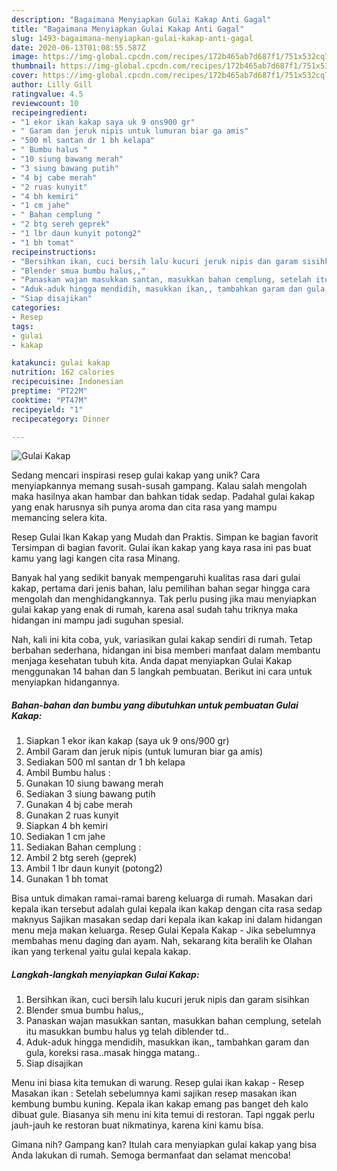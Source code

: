```yaml
---
description: "Bagaimana Menyiapkan Gulai Kakap Anti Gagal"
title: "Bagaimana Menyiapkan Gulai Kakap Anti Gagal"
slug: 1493-bagaimana-menyiapkan-gulai-kakap-anti-gagal
date: 2020-06-13T01:08:55.587Z
image: https://img-global.cpcdn.com/recipes/172b465ab7d687f1/751x532cq70/gulai-kakap-foto-resep-utama.jpg
thumbnail: https://img-global.cpcdn.com/recipes/172b465ab7d687f1/751x532cq70/gulai-kakap-foto-resep-utama.jpg
cover: https://img-global.cpcdn.com/recipes/172b465ab7d687f1/751x532cq70/gulai-kakap-foto-resep-utama.jpg
author: Lilly Gill
ratingvalue: 4.5
reviewcount: 10
recipeingredient:
- "1 ekor ikan kakap saya uk 9 ons900 gr"
- " Garam dan jeruk nipis untuk lumuran biar ga amis"
- "500 ml santan dr 1 bh kelapa"
- " Bumbu halus "
- "10 siung bawang merah"
- "3 siung bawang putih"
- "4 bj cabe merah"
- "2 ruas kunyit"
- "4 bh kemiri"
- "1 cm jahe"
- " Bahan cemplung "
- "2 btg sereh geprek"
- "1 lbr daun kunyit potong2"
- "1 bh tomat"
recipeinstructions:
- "Bersihkan ikan, cuci bersih lalu kucuri jeruk nipis dan garam sisihkan"
- "Blender smua bumbu halus,,"
- "Panaskan wajan masukkan santan, masukkan bahan cemplung, setelah itu masukkan bumbu halus yg telah diblender td.."
- "Aduk-aduk hingga mendidih, masukkan ikan,, tambahkan garam dan gula, koreksi rasa..masak hingga matang.."
- "Siap disajikan"
categories:
- Resep
tags:
- gulai
- kakap

katakunci: gulai kakap 
nutrition: 162 calories
recipecuisine: Indonesian
preptime: "PT22M"
cooktime: "PT47M"
recipeyield: "1"
recipecategory: Dinner

---
```



![Gulai Kakap](https://img-global.cpcdn.com/recipes/172b465ab7d687f1/751x532cq70/gulai-kakap-foto-resep-utama.jpg)

Sedang mencari inspirasi resep gulai kakap yang unik? Cara menyiapkannya memang susah-susah gampang. Kalau salah mengolah maka hasilnya akan hambar dan bahkan tidak sedap. Padahal gulai kakap yang enak harusnya sih punya aroma dan cita rasa yang mampu memancing selera kita.

Resep Gulai Ikan Kakap yang Mudah dan Praktis. Simpan ke bagian favorit Tersimpan di bagian favorit. Gulai ikan kakap yang kaya rasa ini pas buat kamu yang lagi kangen cita rasa Minang.

Banyak hal yang sedikit banyak mempengaruhi kualitas rasa dari gulai kakap, pertama dari jenis bahan, lalu pemilihan bahan segar hingga cara mengolah dan menghidangkannya. Tak perlu pusing jika mau menyiapkan gulai kakap yang enak di rumah, karena asal sudah tahu triknya maka hidangan ini mampu jadi suguhan spesial.


Nah, kali ini kita coba, yuk, variasikan gulai kakap sendiri di rumah. Tetap berbahan sederhana, hidangan ini bisa memberi manfaat dalam membantu menjaga kesehatan tubuh kita. Anda dapat menyiapkan Gulai Kakap menggunakan 14 bahan dan 5 langkah pembuatan. Berikut ini cara untuk menyiapkan hidangannya.

<!--inarticleads1-->

##### Bahan-bahan dan bumbu yang dibutuhkan untuk pembuatan Gulai Kakap:

1. Siapkan 1 ekor ikan kakap (saya uk 9 ons/900 gr)
1. Ambil  Garam dan jeruk nipis (untuk lumuran biar ga amis)
1. Sediakan 500 ml santan dr 1 bh kelapa
1. Ambil  Bumbu halus :
1. Gunakan 10 siung bawang merah
1. Sediakan 3 siung bawang putih
1. Gunakan 4 bj cabe merah
1. Gunakan 2 ruas kunyit
1. Siapkan 4 bh kemiri
1. Sediakan 1 cm jahe
1. Sediakan  Bahan cemplung :
1. Ambil 2 btg sereh (geprek)
1. Ambil 1 lbr daun kunyit (potong2)
1. Gunakan 1 bh tomat


Bisa untuk dimakan ramai-ramai bareng keluarga di rumah. Masakan dari kepala ikan tersebut adalah gulai kepala ikan kakap dengan cita rasa sedap maknyus Sajikan masakan sedap dari kepala ikan kakap ini dalam hidangan menu meja makan keluarga. Resep Gulai Kepala Kakap - Jika sebelumnya membahas menu daging dan ayam. Nah, sekarang kita beralih ke Olahan ikan yang terkenal yaitu gulai kepala kakap. 

<!--inarticleads2-->

##### Langkah-langkah menyiapkan Gulai Kakap:

1. Bersihkan ikan, cuci bersih lalu kucuri jeruk nipis dan garam sisihkan
1. Blender smua bumbu halus,,
1. Panaskan wajan masukkan santan, masukkan bahan cemplung, setelah itu masukkan bumbu halus yg telah diblender td..
1. Aduk-aduk hingga mendidih, masukkan ikan,, tambahkan garam dan gula, koreksi rasa..masak hingga matang..
1. Siap disajikan


Menu ini biasa kita temukan di warung. Resep gulai ikan kakap - Resep Masakan ikan : Setelah sebelumnya kami sajikan resep masakan ikan kembung bumbu kuning. Kepala ikan kakap emang pas banget deh kalo dibuat gule. Biasanya sih menu ini kita temui di restoran. Tapi nggak perlu jauh-jauh ke restoran buat nikmatinya, karena kini kamu bisa. 

Gimana nih? Gampang kan? Itulah cara menyiapkan gulai kakap yang bisa Anda lakukan di rumah. Semoga bermanfaat dan selamat mencoba!
